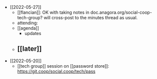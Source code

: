 
- [[2022-05-27]]
  - [[flancian]]: OK with taking notes in doc.anagora.org/social-coop-tech-group? will cross-post to the minutes thread as usual.
  - attending: 
  - [[agenda]]
      - updates
  - [[later]]
      - 
- [[2022-05-20]]
  - [[tech group]] session on [[password store]]: https://git.coop/social.coop/tech/pass


